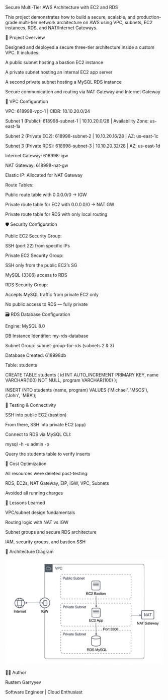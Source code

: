 Secure Multi-Tier AWS Architecture with EC2 and RDS

This project demonstrates how to build a secure, scalable, and production-grade multi-tier network architecture on AWS using VPC, subnets, EC2 instances, RDS, and NAT/Internet Gateways.

📌 Project Overview

Designed and deployed a secure three-tier architecture inside a custom VPC. It includes:

A public subnet hosting a bastion EC2 instance

A private subnet hosting an internal EC2 app server

A second private subnet hosting a MySQL RDS instance

Secure communication and routing via NAT Gateway and Internet Gateway

🧱 VPC Configuration

VPC: 618998-vpc-1 | CIDR: 10.10.20.0/24

Subnet 1 (Public): 618998-subnet-1 | 10.10.20.0/28 | Availability Zone: us-east-1a

Subnet 2 (Private EC2): 618998-subnet-2 | 10.10.20.16/28 | AZ: us-east-1c

Subnet 3 (Private RDS): 618998-subnet-3 | 10.10.20.32/28 | AZ: us-east-1d

Internet Gateway: 618998-igw

NAT Gateway: 618998-nat-gw

Elastic IP: Allocated for NAT Gateway

Route Tables:

Public route table with 0.0.0.0/0 → IGW

Private route table for EC2 with 0.0.0.0/0 → NAT GW

Private route table for RDS with only local routing

🛡️ Security Configuration

Public EC2 Security Group:

SSH (port 22) from specific IPs

Private EC2 Security Group:

SSH only from the public EC2’s SG

MySQL (3306) access to RDS

RDS Security Group:

Accepts MySQL traffic from private EC2 only

No public access to RDS — fully private

🗃️ RDS Database Configuration

Engine: MySQL 8.0

DB Instance Identifier: my-rds-database

Subnet Group: subnet-group-for-rds (subnets 2 & 3)

Database Created: 618998db

Table: students

CREATE TABLE students (
  id INT AUTO_INCREMENT PRIMARY KEY,
  name VARCHAR(100) NOT NULL,
  program VARCHAR(100)
);

INSERT INTO students (name, program) VALUES
('Michael', 'MSCS'),
('John', 'MBA');

🧪 Testing & Connectivity

SSH into public EC2 (bastion)

From there, SSH into private EC2 (app)

Connect to RDS via MySQL CLI:

mysql -h <rds-endpoint> -u admin -p

Query the students table to verify inserts

🧼 Cost Optimization

All resources were deleted post-testing:

RDS, EC2s, NAT Gateway, EIP, IGW, VPC, Subnets

Avoided all running charges

🧠 Lessons Learned

VPC/subnet design fundamentals

Routing logic with NAT vs IGW

Subnet groups and secure RDS architecture

IAM, security groups, and bastion SSH

📸 Architecture Diagram

![Architecture Diagram](project-diagram.jpg)

👨‍💻 Author

Rustem Garryyev

Software Engineer | Cloud Enthusiast
